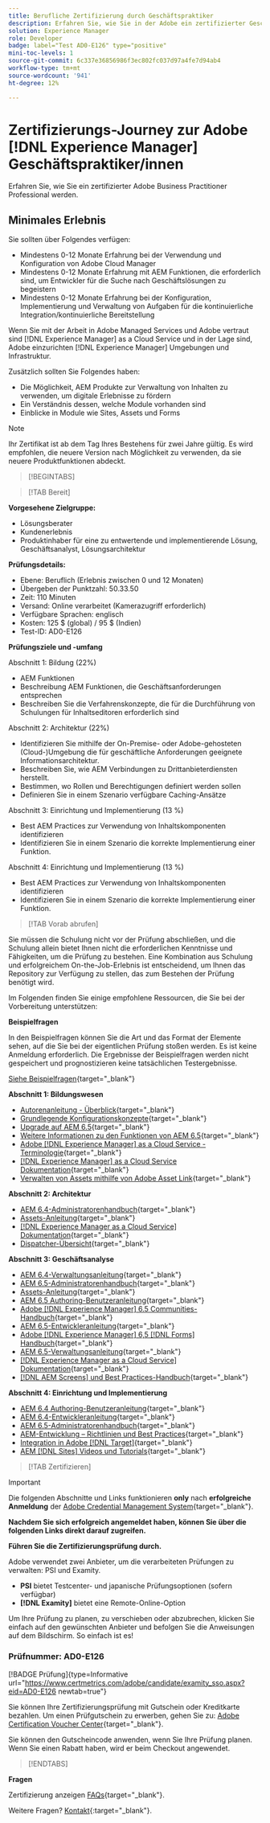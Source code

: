 ```yaml
---
title: Berufliche Zertifizierung durch Geschäftspraktiker
description: Erfahren Sie, wie Sie in der Adobe ein zertifizierter Geschäftspraktiker werden. [!DNL Experience Manager].
solution: Experience Manager
role: Developer
badge: label="Test AD0-E126" type="positive"
mini-toc-levels: 1
source-git-commit: 6c337e36856986f3ec802fc037d97a4fe7d94ab4
workflow-type: tm+mt
source-wordcount: '941'
ht-degree: 12%

---
```


# Zertifizierungs-Journey zur Adobe [!DNL Experience Manager] Geschäftspraktiker/innen

Erfahren Sie, wie Sie ein zertifizierter Adobe Business Practitioner Professional werden.

## Minimales Erlebnis

Sie sollten über Folgendes verfügen:

* Mindestens 0-12 Monate Erfahrung bei der Verwendung und Konfiguration von Adobe Cloud Manager
* Mindestens 0-12 Monate Erfahrung mit AEM Funktionen, die erforderlich sind, um Entwickler für die Suche nach Geschäftslösungen zu begeistern
* Mindestens 0-12 Monate Erfahrung bei der Konfiguration, Implementierung und Verwaltung von Aufgaben für die kontinuierliche Integration/kontinuierliche Bereitstellung

Wenn Sie mit der Arbeit in Adobe Managed Services und Adobe vertraut sind [!DNL Experience Manager] as a Cloud Service und in der Lage sind, Adobe einzurichten [!DNL Experience Manager] Umgebungen und Infrastruktur.

Zusätzlich sollten Sie Folgendes haben:

* Die Möglichkeit, AEM Produkte zur Verwaltung von Inhalten zu verwenden, um digitale Erlebnisse zu fördern
* Ein Verständnis dessen, welche Module vorhanden sind
* Einblicke in Module wie Sites, Assets und Forms

>[!NOTE]
>
>Ihr Zertifikat ist ab dem Tag Ihres Bestehens für zwei Jahre gültig. Es wird empfohlen, die neuere Version nach Möglichkeit zu verwenden, da sie neuere Produktfunktionen abdeckt.

>[!BEGINTABS]

>[!TAB Bereit]

**Vorgesehene Zielgruppe:**

* Lösungsberater
* Kundenerlebnis
* Produktinhaber für eine zu entwertende und implementierende Lösung, Geschäftsanalyst, Lösungsarchitektur

**Prüfungsdetails:**

* Ebene: Beruflich (Erlebnis zwischen 0 und 12 Monaten)
* Übergeben der Punktzahl: 50.33.50
* Zeit: 110 Minuten
* Versand: Online verarbeitet (Kamerazugriff erforderlich)
* Verfügbare Sprachen: englisch
* Kosten: 125 $ (global) / 95 $ (Indien)
* Test-ID: AD0-E126

**Prüfungsziele und -umfang**

Abschnitt 1: Bildung (22%)

* AEM Funktionen
* Beschreibung AEM Funktionen, die Geschäftsanforderungen entsprechen
* Beschreiben Sie die Verfahrenskonzepte, die für die Durchführung von Schulungen für Inhaltseditoren erforderlich sind

Abschnitt 2: Architektur (22%)

* Identifizieren Sie mithilfe der On-Premise- oder Adobe-gehosteten (Cloud-)Umgebung die für geschäftliche Anforderungen geeignete Informationsarchitektur.
* Beschreiben Sie, wie AEM Verbindungen zu Drittanbieterdiensten herstellt.
* Bestimmen, wo Rollen und Berechtigungen definiert werden sollen
* Definieren Sie in einem Szenario verfügbare Caching-Ansätze

Abschnitt 3: Einrichtung und Implementierung (13 %)

* Best AEM Practices zur Verwendung von Inhaltskomponenten identifizieren
* Identifizieren Sie in einem Szenario die korrekte Implementierung einer Funktion.

Abschnitt 4: Einrichtung und Implementierung (13 %)

* Best AEM Practices zur Verwendung von Inhaltskomponenten identifizieren
* Identifizieren Sie in einem Szenario die korrekte Implementierung einer Funktion.

>[!TAB Vorab abrufen]

Sie müssen die Schulung nicht vor der Prüfung abschließen, und die Schulung allein bietet Ihnen nicht die erforderlichen Kenntnisse und Fähigkeiten, um die Prüfung zu bestehen. Eine Kombination aus Schulung und erfolgreichem On-the-Job-Erlebnis ist entscheidend, um Ihnen das Repository zur Verfügung zu stellen, das zum Bestehen der Prüfung benötigt wird.

Im Folgenden finden Sie einige empfohlene Ressourcen, die Sie bei der Vorbereitung unterstützen:

**Beispielfragen**

In den Beispielfragen können Sie die Art und das Format der Elemente sehen, auf die Sie bei der eigentlichen Prüfung stoßen werden. Es ist keine Anmeldung erforderlich. Die Ergebnisse der Beispielfragen werden nicht gespeichert und prognostizieren keine tatsächlichen Testergebnisse.

[Siehe Beispielfragen](https://scorpion.caveon.com/launchpad/ad0-e126-adobe-experience-manager-business-practitioner-professional-copy-ddww4w){target="_blank"}

**Abschnitt 1: Bildungswesen**

* [Autorenanleitung - Überblick](https://experienceleague.adobe.com/docs/experience-manager-65/authoring/home.html?lang=en){target="_blank"}
* [Grundlegende Konfigurationskonzepte](https://experienceleague.adobe.com/docs/experience-manager-65/deploying/configuring/configuring.html?lang=en){target="_blank"}
* [Upgrade auf AEM 6.5](https://experienceleague.adobe.com/docs/experience-manager-65/deploying/upgrading/upgrade.html?lang=en){target="_blank"}
* [Weitere Informationen zu den Funktionen von AEM 6.5](https://experienceleague.adobe.com/docs/experience-manager-65/user-guide/troubleshooting/learn.html?lang=en){target="_blank"}
* [Adobe [!DNL Experience Manager] as a Cloud Service - Terminologie](https://experienceleague.adobe.com/docs/experience-manager-cloud-service/overview/terminology.html?lang=en){target="_blank"}
* [[!DNL Experience Manager] as a Cloud Service Dokumentation](https://experienceleague.adobe.com/docs/experience-manager-cloud-service/content/home.html?lang=de){target="_blank"}
* [Verwalten von Assets mithilfe von Adobe Asset Link](https://helpx.adobe.com/de/enterprise/using/manage-assets-using-adobe-asset-link.html){target="_blank"}

**Abschnitt 2: Architektur**

* [AEM 6.4-Administratorenhandbuch](https://experienceleague.adobe.com/docs/experience-manager-64/administering/home.html?lang=en){target="_blank"}
* [Assets-Anleitung](https://experienceleague.adobe.com/docs/experience-manager-64/assets/home.html?lang=en){target="_blank"}
* [[!DNL Experience Manager as a Cloud Service] Dokumentation](https://experienceleague.adobe.com/docs/experience-manager-cloud-service/content/home.html?lang=de){target="_blank"}
* [Dispatcher-Übersicht](https://experienceleague.adobe.com/docs/experience-manager-dispatcher/using/dispatcher.html?lang=de){target="_blank"}

**Abschnitt 3: Geschäftsanalyse**

* [AEM 6.4-Verwaltungsanleitung](https://experienceleague.adobe.com/docs/experience-manager-64/managing/home.html?lang=en){target="_blank"}
* [AEM 6.5-Administratorenhandbuch](https://experienceleague.adobe.com/docs/experience-manager-65/administering/home.html?lang=en){target="_blank"}
* [Assets-Anleitung](https://experienceleague.adobe.com/docs/experience-manager-64/assets/home.html?lang=en){target="_blank"}
* [AEM 6.5 Authoring-Benutzeranleitung](https://experienceleague.adobe.com/docs/experience-manager-65/authoring/home.html?lang=en){target="_blank"}
* [Adobe [!DNL Experience Manager] 6.5 Communities-Handbuch](https://experienceleague.adobe.com/docs/experience-manager-65/communities/home.html?lang=en){target="_blank"}
* [AEM 6.5-Entwickleranleitung](https://experienceleague.adobe.com/docs/experience-manager-65/developing/home.html?lang=en){target="_blank"}
* [Adobe [!DNL Experience Manager] 6,5 [!DNL Forms] Handbuch](https://experienceleague.adobe.com/docs/experience-manager-65/forms/home.html?lang=en){target="_blank"}
* [AEM 6.5-Verwaltungsanleitung](https://experienceleague.adobe.com/docs/experience-manager-65/managing/home.html?lang=en){target="_blank"}
* [[!DNL Experience Manager as a Cloud Service] Dokumentation](https://experienceleague.adobe.com/docs/experience-manager-cloud-service/content/home.html?lang=de){target="_blank"}
* [[!DNL AEM Screens] und Best Practices-Handbuch](https://experienceleague.adobe.com/docs/experience-manager-screens/using/about-guide.html?lang=de){target="_blank"}

**Abschnitt 4: Einrichtung und Implementierung**

* [AEM 6.4 Authoring-Benutzeranleitung](https://experienceleague.adobe.com/docs/experience-manager-64/authoring/home.html?lang=en){target="_blank"}
* [AEM 6.4-Entwickleranleitung](https://experienceleague.adobe.com/docs/experience-manager-64/developing/home.html?lang=en){target="_blank"}
* [AEM 6.5-Administratorenhandbuch](https://experienceleague.adobe.com/docs/experience-manager-65/administering/home.html?lang=en){target="_blank"}
* [AEM-Entwicklung – Richtlinien und Best Practices](https://experienceleague.adobe.com/docs/experience-manager-65/developing/introduction/dev-guidelines-bestpractices.html?lang=en){target="_blank"}
* [Integration in Adobe [!DNL Target]](https://experienceleague.adobe.com/docs/experience-manager-cloud-service/sites/integrations/integrating-adobe-target.html?lang=en){target="_blank"}
* [AEM [!DNL Sites] Videos und Tutorials](https://experienceleague.adobe.com/docs/experience-manager-learn/sites/overview.html?lang=de){target="_blank"}

>[!TAB Zertifizieren]

>[!IMPORTANT]
>
>Die folgenden Abschnitte und Links funktionieren **only**  nach **erfolgreiche Anmeldung** der [Adobe Credential Management System](http://www.certmetrics.com/adobe){target="_blank"}.

**Nachdem Sie sich erfolgreich angemeldet haben, können Sie über die folgenden Links direkt darauf zugreifen.**

**Führen Sie die Zertifizierungsprüfung durch.**

Adobe verwendet zwei Anbieter, um die verarbeiteten Prüfungen zu verwalten: PSI und Examity.

* **PSI** bietet Testcenter- und japanische Prüfungsoptionen (sofern verfügbar)
* **[!DNL Examity]** bietet eine Remote-Online-Option

Um Ihre Prüfung zu planen, zu verschieben oder abzubrechen, klicken Sie einfach auf den gewünschten Anbieter und befolgen Sie die Anweisungen auf dem Bildschirm. So einfach ist es!

### Prüfnummer: AD0-E126

[!BADGE Prüfung]{type=Informative url="https://www.certmetrics.com/adobe/candidate/examity_sso.aspx?eid=AD0-E126 newtab=true"}

Sie können Ihre Zertifizierungsprüfung mit Gutschein oder Kreditkarte bezahlen. Um einen Prüfgutschein zu erwerben, gehen Sie zu: [Adobe Certification Voucher Center](https://market.xvoucher.com/adobe/global){target="_blank"}.

Sie können den Gutscheincode anwenden, wenn Sie Ihre Prüfung planen. Wenn Sie einen Rabatt haben, wird er beim Checkout angewendet.

>[!ENDTABS]

**Fragen**

Zertifizierung anzeigen [FAQs](https://experienceleague.adobe.com/docs/certification/certification/faq.html?lang=en){target="_blank"}.

Weitere Fragen? [Kontakt](mailto:certif@adobe.com){:target=&quot;_blank&quot;}.
